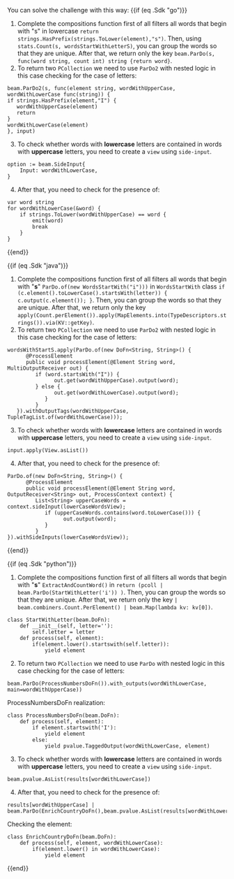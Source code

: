 <!--
Licensed under the Apache License, Version 2.0 (the "License");
you may not use this file except in compliance with the License.
You may obtain a copy of the License at
http://www.apache.org/licenses/LICENSE-2.0
Unless required by applicable law or agreed to in writing, software
distributed under the License is distributed on an "AS IS" BASIS,
WITHOUT WARRANTIES OR CONDITIONS OF ANY KIND, either express or implied.
See the License for the specific language governing permissions and
limitations under the License.
-->
You can solve the challenge with this way:
{{if (eq .Sdk "go")}}
1. Complete the compositions function first of all filters all words that begin with "s" in lowercase `return strings.HasPrefix(strings.ToLower(element),"s")`. Then, using `stats.Count(s, wordsStartWithLetterS)`, you can group the words so that they are unique. After that, we return only the key `beam.ParDo(s, func(word string, count int) string {return word}`.
2. To return two `PCollection` we need to use `ParDo2` with nested logic in this case checking for the case of letters:
```
beam.ParDo2(s, func(element string, wordWithUpperCase, wordWithLowerCase func(string)) {
if strings.HasPrefix(element,"I") {
   wordWithUpperCase(element)
   return
}
wordWithLowerCase(element)
}, input)

```

3. To check whether words with **lowercase** letters are contained in words with **uppercase** letters, you need to create a `view` using `side-input`.
```
option := beam.SideInput{
	Input: wordWithLowerCase,
}
```

4. After that, you need to check for the presence of:
```
var word string
for wordWithLowerCase(&word) {
    if strings.ToLower(wordWithUpperCase) == word {
        emit(word)
	    break
	}
}
```
{{end}}

{{if (eq .Sdk "java")}}
1. Complete the compositions function first of all filters all words that begin with "**s**" `ParDo.of(new WordsStartWith("i")))` in `WordsStartWith` class `if (c.element().toLowerCase().startsWith(letter)) {
   c.output(c.element());
   }`. Then, you can group the words so that they are unique. After that, we return only the key `apply(Count.perElement()).apply(MapElements.into(TypeDescriptors.strings()).via(KV::getKey)`.
2. To return two `PCollection` we need to use `ParDo2` with nested logic in this case checking for the case of letters:
```
wordsWithStartS.apply(ParDo.of(new DoFn<String, String>() {
      @ProcessElement
      public void processElement(@Element String word, MultiOutputReceiver out) {
         if (word.startsWith("I")) {
               out.get(wordWithUpperCase).output(word);
         } else {
               out.get(wordWithLowerCase).output(word);
            }
         }
   }).withOutputTags(wordWithUpperCase, TupleTagList.of(wordWithLowerCase)));
```

3. To check whether words with **lowercase** letters are contained in words with **uppercase** letters, you need to create a `view` using `side-input`.
```
input.apply(View.asList())
```

4. After that, you need to check for the presence of:
```
ParDo.of(new DoFn<String, String>() {
      @ProcessElement
      public void processElement(@Element String word, OutputReceiver<String> out, ProcessContext context) {
         List<String> upperCaseWords = context.sideInput(lowerCaseWordsView);
            if (upperCaseWords.contains(word.toLowerCase())) {
                  out.output(word);
            }
         }
}).withSideInputs(lowerCaseWordsView));
```
{{end}}

{{if (eq .Sdk "python")}}
1. Complete the compositions function first of all filters all words that begin with "**s**" `ExtractAndCountWord()` in `return (pcoll
   | beam.ParDo(StartWithLetter('i'))
   )`. Then, you can group the words so that they are unique. After that, we return only the key `| beam.combiners.Count.PerElement()
   | beam.Map(lambda kv: kv[0])`.
```
class StartWithLetter(beam.DoFn):
    def __init__(self, letter=''):
        self.letter = letter
    def process(self, element):
        if(element.lower().startswith(self.letter)):
            yield element
```
2. To return two `PCollection` we need to use `ParDo` with nested logic in this case checking for the case of letters:
```
beam.ParDo(ProcessNumbersDoFn()).with_outputs(wordWithLowerCase, main=wordWithUpperCase))
```
ProcessNumbersDoFn realization:
```
class ProcessNumbersDoFn(beam.DoFn):
    def process(self, element):
        if element.startswith('I'):
            yield element
        else:
            yield pvalue.TaggedOutput(wordWithLowerCase, element)
```
3. To check whether words with **lowercase** letters are contained in words with **uppercase** letters, you need to create a `view` using `side-input`.
```
beam.pvalue.AsList(results[wordWithLowerCase])
```

4. After that, you need to check for the presence of:
```
results[wordWithUpperCase] | beam.ParDo(EnrichCountryDoFn(),beam.pvalue.AsList(results[wordWithLowerCase]))
```

Checking the element:
```
class EnrichCountryDoFn(beam.DoFn):
    def process(self, element, wordWithLowerCase):
        if(element.lower() in wordWithLowerCase):
            yield element
```
{{end}}